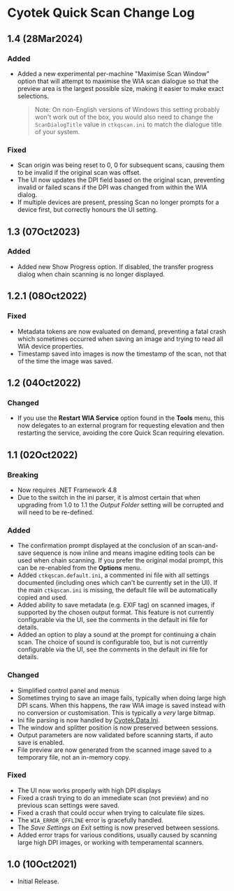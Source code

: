 # Cyotek Quick Scan Change Log

## 1.4 (28Mar2024)

### Added

* Added a new experimental per-machine "Maximise Scan Window"
  option that will attempt to maximise the WIA scan dialogue so
  that the preview area is the largest possible size, making it
  easier to make exact selections.
  
  > Note: On non-English versions of Windows this setting
  > probably won't work out of the box, you would also need to
  > change the `ScanDialogTitle` value in `ctkqscan.ini` to
  > match the dialogue title of your system.

### Fixed

* Scan origin was being reset to 0, 0 for subsequent scans,
  causing them to be invalid if the original scan was offset.
* The UI now updates the DPI field based on the original scan,
  preventing invalid or failed scans if the DPI was changed from
  within the WIA dialog.
* If multiple devices are present, pressing Scan no longer
  prompts for a device first, but correctly honours the UI
  setting.

## 1.3 (07Oct2023)

### Added

* Added new Show Progress option. If disabled, the transfer
  progress dialog when chain scanning is no longer displayed.

## 1.2.1 (08Oct2022)

### Fixed

* Metadata tokens are now evaluated on demand, preventing a
  fatal crash which sometimes occurred when saving an image and
  trying to read all WIA device properties.
* Timestamp saved into images is now the timestamp of the scan,
  not that of the time the image was saved.

## 1.2 (04Oct2022)

### Changed

* If you use the **Restart WIA Service** option found in the
  **Tools** menu, this now delegates to an external program for
  requesting elevation and then restarting the service, avoiding
  the core Quick Scan requiring elevation.

## 1.1 (02Oct2022)

### Breaking

* Now requires .NET Framework 4.8
* Due to the switch in the ini parser, it is almost certain that
  when upgrading from 1.0 to 1.1 the _Output Folder_ setting
  will be corrupted and will need to be re-defined.

### Added

* The confirmation prompt displayed at the conclusion of an
  scan-and-save sequence is now inline and means imagine editing
  tools can be used when chain scanning. If you prefer the
  original modal prompt, this can be re-enabled from the
  **Options** menu.
* Added `ctkqscan.default.ini`, a commented ini file with all
  settings documented (including ones which can't be currently
  set in the UI). If the main `ctkqscan.ini` is missing, the
  default file will be automatically copied and used.
* Added ability to save metadata (e.g. EXIF tag) on scanned
  images, if supported by the chosen output format. This feature
  is not currently configurable via the UI, see the comments in
  the default ini file for details.
* Added an option to play a sound at the prompt for continuing a
  chain scan. The choice of sound is configurable too, but is
  not currently configurable via the UI, see the comments in the
  default ini file for details.

### Changed

* Simplified control panel and menus
* Sometimes trying to save an image fails, typically when doing
  large high DPI scans. When this happens, the raw WIA image is
  saved instead with no conversion or customisation. This is
  typically a _very_ large bitmap.
* Ini file parsing is now handled by [Cyotek.Data.Ini][ini].
* The window and splitter position is now preserved between
  sessions.
* Output parameters are now validated before scanning starts, if
  auto save is enabled.
* File preview are now generated from the scanned image saved to
  a temporary file, not an in-memory copy.

### Fixed

* The UI now works properly with high DPI displays
* Fixed a crash trying to do an immediate scan (not preview) and
  no previous scan settings were saved.
* Fixed a crash that could occur when trying to calculate file
  sizes.
* The `WIA_ERROR_OFFLINE` error is gracefully handled.
* The _Save Settings on Exit_ setting is now preserved between
  sessions.
* Added error traps for various conditions, usually caused by
  scanning large high DPI images, or working with temperamental
  scanners.

## 1.0 (10Oct2021)

* Initial Release.

[ini]: https://github.com/cyotek/Cyotek.Data.Ini
